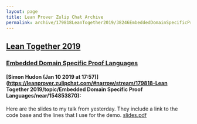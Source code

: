 ```yaml
---
layout: page
title: Lean Prover Zulip Chat Archive 
permalink: archive/179818LeanTogether2019/38246EmbeddedDomainSpecificProofLanguages.html
---
```


## [Lean Together 2019](index.html)
### [Embedded Domain Specific Proof Languages](38246EmbeddedDomainSpecificProofLanguages.html)

#### [Simon Hudon (Jan 10 2019 at 17:57)](https://leanprover.zulipchat.com/#narrow/stream/179818-Lean Together 2019/topic/Embedded Domain Specific Proof Languages/near/154853870):
Here are the slides to my talk from yesterday. They include a link to the code base and the lines that I use for the demo.
[slides.pdf](/user_uploads/3121/DbH7vznhnjx5MmsamdXS1SB6/slides.pdf)

